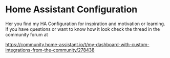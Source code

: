 # Home Assistant Configuration

Her you find my HA Configuration for inspiration and motivation or learning. If you have questions or want to know how it look check the thread in the community forum at 

https://community.home-assistant.io/t/my-dashboard-with-custom-integrations-from-the-community/278438


